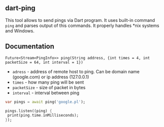 ## dart-ping

This tool allows to send pings via Dart program. 
It uses built-in command `ping` and parses output of this commands. 
It properly handles *nix systems and Windows.

## Documentation

`Future<Stream<PingInfo>> ping(String address, {int times = 4, int packetSize = 64, int interval = 1})`
 * `adress` - address of remote host to ping. Can be domain name (google.com) or ip address (127.0.0.1)
 * `times` - how many ping will be sent
 * `packetSize` - size of packet in bytes
 * `interval` - interval between ping
 
 ```dart
var pings = await ping('google.pl');

pings.listen((ping) {
  print(ping.time.inMilliseconds);
});
```